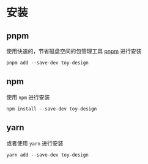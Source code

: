 # 安装

## pnpm

使用快速的，节省磁盘空间的包管理工具 [pnpm](https://pnpm.io/zh) 进行安装

```shell
pnpm add --save-dev toy-design
```

## npm

使用 `npm` 进行安装

```shell
npm install --save-dev toy-design
```

## yarn

或者使用 `yarn` 进行安装

```shell
yarn add --save-dev toy-design
```
